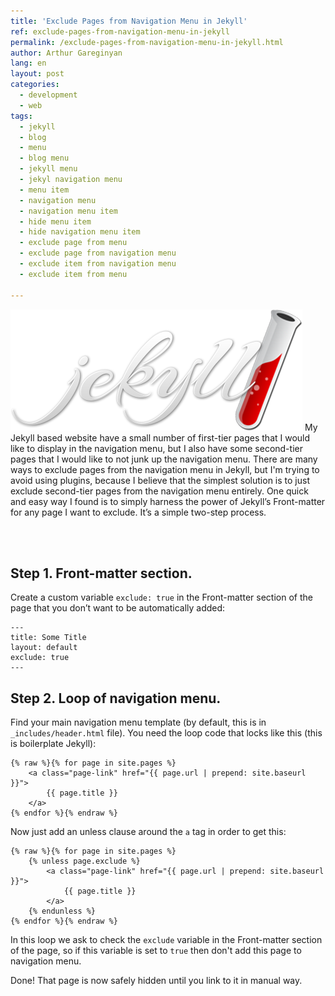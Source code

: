 ```yaml
---
title: 'Exclude Pages from Navigation Menu in Jekyll'
ref: exclude-pages-from-navigation-menu-in-jekyll
permalink: /exclude-pages-from-navigation-menu-in-jekyll.html
author: Arthur Gareginyan
lang: en
layout: post
categories:
  - development
  - web
tags:
  - jekyll
  - blog
  - menu
  - blog menu
  - jekyll menu
  - jekyl navigation menu
  - menu item
  - navigation menu
  - navigation menu item
  - hide menu item
  - hide navigation menu item
  - exclude page from menu
  - exclude page from navigation menu
  - exclude item from navigation menu
  - exclude item from menu

---
```


![thumb](/images/thumbnail/jekyll.png)
My Jekyll based website have a small number of first-tier pages that I would like to display in the navigation menu, but I also have some second-tier pages that I would like to not junk up the navigation menu. There are many ways to exclude pages from the navigation menu in Jekyll, but I'm trying to avoid using plugins, because I believe that the simplest solution is to just exclude second-tier pages from the navigation menu entirely. One quick and easy way I found is to simply harness the power of Jekyll’s Front-matter for any page I want to exclude. It’s a simple two-step process.


<br><br>

## Step 1. Front-matter section.

Create a custom variable `exclude: true` in the Front-matter section of the page that you don’t want to be automatically added:

```
---
title: Some Title
layout: default
exclude: true
---
```

## Step 2. Loop of navigation menu.

Find your main navigation menu template (by default, this is in `_includes/header.html` file). You need the loop code that locks like this (this is boilerplate Jekyll):

```
{% raw %}{% for page in site.pages %}
	<a class="page-link" href="{{ page.url | prepend: site.baseurl }}">
		{{ page.title }}
	</a>
{% endfor %}{% endraw %}
```

Now just add an unless clause around the `a` tag in order to get this:


```
{% raw %}{% for page in site.pages %}
	{% unless page.exclude %}
		<a class="page-link" href="{{ page.url | prepend: site.baseurl }}">
			{{ page.title }}
		</a>
	{% endunless %}
{% endfor %}{% endraw %}
```

In this loop we ask to check the `exclude` variable in the Front-matter section of the page, so if this variable is set to `true` then don't add this page to navigation menu.

Done! That page is now safely hidden until you link to it in manual way.

